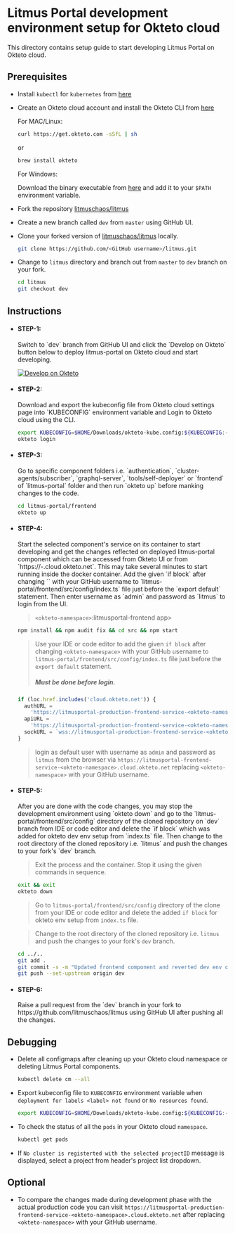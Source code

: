 # Litmus Portal development environment setup for Okteto cloud

This directory contains setup guide to start developing Litmus Portal on Okteto cloud. 


## Prerequisites

- Install `kubectl` for `kubernetes` from [here](https://kubernetes.io/docs/tasks/tools/install-kubectl)

- Create an Okteto cloud account and install the Okteto CLI from [here](https://okteto.com)
  
  For MAC/Linux:

  ```bash
  curl https://get.okteto.com -sSfL | sh
  ```

  or

  ```bash
  brew install okteto
  ```

  For Windows:

  Download the binary executable from [here](https://downloads.okteto.com/cli/okteto.exe) and add it to your `$PATH` environment variable.

- Fork the repository [litmuschaos/litmus](https://github.com/litmuschaos/litmus)

- Create a new branch called `dev` from `master` using GitHub UI.

- Clone your forked version of [litmuschaos/litmus](https://github.com/litmuschaos/litmus) locally.

  ```bash
  git clone https://github.com/<GitHub username>/litmus.git
  ```

- Change to `litmus` directory and branch out from `master` to `dev` branch on your fork.

  ```bash
  cd litmus
  git checkout dev
  ```


## Instructions

- <h4>STEP-1:</h4> Switch to `dev` branch from GitHub UI and click the `Develop on Okteto` button below to deploy litmus-portal on Okteto cloud and start developing.
  
  [![Develop on Okteto](https://okteto.com/develop-okteto.svg)](https://cloud.okteto.com/deploy)

- <h4>STEP-2:</h4> Download and export the kubeconfig file from Okteto cloud settings page into `KUBECONFIG` environment variable and Login to Okteto cloud using the CLI.

  ```bash
  export KUBECONFIG=$HOME/Downloads/okteto-kube.config:${KUBECONFIG:-$HOME/.kube/config}
  okteto login
  ```

- <h4>STEP-3:</h4> Go to specific component folders i.e. `authentication`, `cluster-agents/subscriber`, `graphql-server`, `tools/self-deployer` or `frontend` of `litmus-portal` folder and then run `okteto up` before manking changes to the code.

  ```bash
  cd litmus-portal/frontend
  okteto up
  ```

- <h4>STEP-4:</h4> Start the selected component's service on its container to start developing and get the changes reflected on deployed litmus-portal component which can be accessed from Okteto UI or from `https://<service name>-<okteto-namespace>.cloud.okteto.net`. This may take several minutes to start running inside the docker container. Add the given `if block` after changing `<okteto-namespace>` with your GitHub username to `litmus-portal/frontend/src/config/index.ts` file just before the `export default` statement. Then enter username as `admin` and password as `litmus` to login from the UI.

  > `<okteto-namespace>`:litmusportal-frontend app>
  ```bash
  npm install && npm audit fix && cd src && npm start
  ```

  > Use your IDE or code editor to add the given `if block` after changing `<okteto-namespace>` with your GitHub username to `litmus-portal/frontend/src/config/index.ts` file just before the `export default` statement. <h5>Must be done before login.</h5>
  ```js
  if (loc.href.includes('cloud.okteto.net')) {
    authURL =
      'https://litmusportal-production-frontend-service-<okteto-namespace>.cloud.okteto.net/auth';
    apiURL =
      'https://litmusportal-production-frontend-service-<okteto-namespace>.cloud.okteto.net/api';
    sockURL = `wss://litmusportal-production-frontend-service-<okteto-namespace>.cloud.okteto.net/ws`;
  }
  ```

  > login as default user with username as `admin` and password as `litmus` from the browser via `https://litmusportal-frontend-service-<okteto-namespace>.cloud.okteto.net` replacing `<okteto-namespace>` with your GitHub username.

- <h4>STEP-5:</h4> After you are done with the code changes, you may stop the development environment using `okteto down` and go to the `litmus-portal/frontend/src/config` directory of the cloned repository on `dev` branch from IDE or code editor and delete the `if block` which was added for okteto dev env setup from `index.ts` file. Then change to the root directory of the cloned repository i.e. `litmus` and push the changes to your fork's `dev` branch.

  > Exit the process and the container. Stop it using the given commands in sequence.
  ```bash
  exit && exit
  okteto down
  ```
  
  > Go to `litmus-portal/frontend/src/config` directory of the clone from your IDE or code editor and delete the added `if block` for okteto env setup from `index.ts` file.

  > Change to the root directory of the cloned repository i.e. `litmus` and push the changes to your fork's `dev` branch.
  ```bash
  cd ../..
  git add .
  git commit -s -m "Updated frontend component and reverted dev env changes."
  git push --set-upstream origin dev
  ```

- <h4>STEP-6:</h4> Raise a pull request from the `dev` branch in your fork to https://github.com/litmuschaos/litmus using GitHub UI after pushing all the changes.


## Debugging

- Delete all configmaps after cleaning up your Okteto cloud namespace or deleting Litmus Portal components.

  ```bash
  kubectl delete cm --all
  ```

- Export kubeconfig file to `KUBECONFIG` environment variable when `deployment for labels <label> not found` or `No resources found`.

  ```bash
  export KUBECONFIG=$HOME/Downloads/okteto-kube.config:${KUBECONFIG:-$HOME/.kube/config}
  ```

- To check the status of all the `pods` in your Okteto cloud `namespace`.

  ```bash
  kubectl get pods
  ```

- If `No cluster is registerted with the selected projectID` message is displayed, select a project from header's project list dropdown.


## Optional

- To compare the changes made during development phase with the actual production code you can visit `https://litmusportal-production-frontend-service-<okteto-namespace>.cloud.okteto.net` after replacing `<okteto-namespace>` with your GitHub username.
